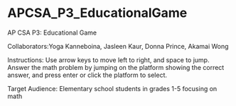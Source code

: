 # APCSA_P3_EducationalGame
AP CSA P3: Educational Game

Collaborators:Yoga Kanneboina, Jasleen Kaur, Donna Prince, Akamai Wong

Instructions: 
Use arrow keys to move left to right, and space to jump.
Answer the math problem by jumping on the platform showing the correct answer, and press enter or click the platform to select. 

Target Audience: Elementary school students in grades 1-5 focusing on math
